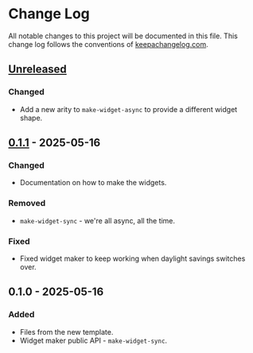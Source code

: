 # Change Log
All notable changes to this project will be documented in this file. This change log follows the conventions of [keepachangelog.com](http://keepachangelog.com/).

## [Unreleased]
### Changed
- Add a new arity to `make-widget-async` to provide a different widget shape.

## [0.1.1] - 2025-05-16
### Changed
- Documentation on how to make the widgets.

### Removed
- `make-widget-sync` - we're all async, all the time.

### Fixed
- Fixed widget maker to keep working when daylight savings switches over.

## 0.1.0 - 2025-05-16
### Added
- Files from the new template.
- Widget maker public API - `make-widget-sync`.

[Unreleased]: https://sourcehost.site/your-name/teste/compare/0.1.1...HEAD
[0.1.1]: https://sourcehost.site/your-name/teste/compare/0.1.0...0.1.1
